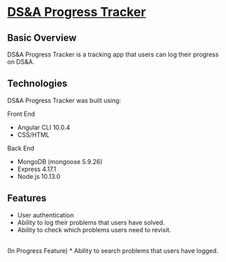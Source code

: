 # [DS&A Progress Tracker](http://dsa-progress-tracker.s3-website.us-east-2.amazonaws.com/)

## Basic Overview
DS&A Progress Tracker is a tracking app that users can log their progress on DS&A.  

## Technologies 

DS&A Progress Tracker was built using:

Front End
* Angular CLI 10.0.4
* CSS/HTML

Back End
* MongoDB (mongoose 5.9.26)
* Express 4.17.1
* Node.js 10.13.0

## Features

* User authentication 
* Ability to log their problems that users have solved. 
* Ability to check which problems users need to revisit. 
<br>
(In Progress Feature)
* Ability to search problems that users have logged.